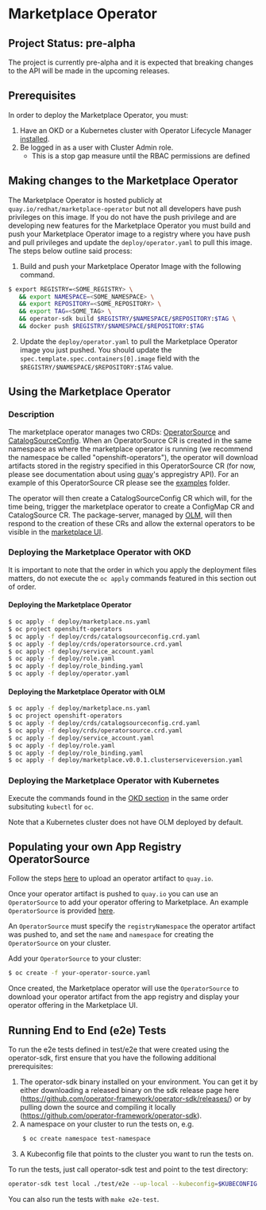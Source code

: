 # Marketplace Operator

## Project Status: pre-alpha
The project is currently pre-alpha and it is expected that breaking changes to the API will be made in the upcoming releases.

## Prerequisites
In order to deploy the Marketplace Operator, you must:
1. Have an OKD or a Kubernetes cluster with Operator Lifecycle Manager [installed](https://github.com/operator-framework/operator-lifecycle-manager/blob/master/Documentation/install/install.md).
2. Be logged in as a user with Cluster Admin role.
   * This is a stop gap measure until the RBAC permissions are defined

## Making changes to the Marketplace Operator
The Marketplace Operator is hosted publicly at `quay.io/redhat/marketplace-operator` but not all developers have push privileges on this image. If you do not have the push privilege and are developing new features for the Marketplace Operator you must build and push your Marketplace Operator image to a registry where you have push and pull privileges and update the `deploy/operator.yaml` to pull this image. The steps below outline said process:
1. Build and push your Marketplace Operator Image with the following command.
```bash
$ export REGISTRY=<SOME_REGISTRY> \
   && export NAMESPACE=<SOME_NAMESPACE> \
   && export REPOSITORY=<SOME_REPOSITORY> \
   && export TAG=<SOME_TAG> \
   && operator-sdk build $REGISTRY/$NAMESPACE/$REPOSITORY:$TAG \
   && docker push $REGISTRY/$NAMESPACE/$REPOSITORY:$TAG
```
2. Update the `deploy/operator.yaml` to pull the Marketplace Operator image you just pushed. You should update the `spec.template.spec.containers[0].image` field with the `$REGISTRY/$NAMESPACE/$REPOSITORY:$TAG` value.

## Using the Marketplace Operator

### Description

The marketplace operator manages two CRDs: [OperatorSource](./deploy/crds/operatorsource.crd.yaml) and [CatalogSourceConfig](./deploy/crds/catalogsourceconfig.crd.yaml). When an OperatorSource CR is created in the same namespace as where the marketplace operator is running (we recommend the namespace be called "openshift-operators"), the operator will download artifacts stored in the registry specified in this OperatorSource CR (for now, please see documentation about using [quay](https://quay.io)'s appregistry API). For an example of this OperatorSource CR please see the [examples](./deploy/examples/) folder.

The operator will then create a CatalogSourceConfig CR which will, for the time being, trigger the marketplace operator to create a ConfigMap CR and CatalogSource CR. The package-server, managed by [OLM](https://github.com/operator-framework/operator-lifecycle-manager), will then respond to the creation of these CRs and allow the external operators to be visible in the [marketplace UI](https://github.com/openshift/console/tree/master/frontend/public/components/marketplace).

### Deploying the Marketplace Operator with OKD
It is important to note that the order in which you apply the deployment files matters, do not execute the `oc apply` commands featured in this section out of order.

#### Deploying the Marketplace Operator
```bash
$ oc apply -f deploy/marketplace.ns.yaml
$ oc project openshift-operators
$ oc apply -f deploy/crds/catalogsourceconfig.crd.yaml
$ oc apply -f deploy/crds/operatorsource.crd.yaml
$ oc apply -f deploy/service_account.yaml
$ oc apply -f deploy/role.yaml
$ oc apply -f deploy/role_binding.yaml
$ oc apply -f deploy/operator.yaml
```

#### Deploying the Marketplace Operator with OLM
```bash
$ oc apply -f deploy/marketplace.ns.yaml
$ oc project openshift-operators
$ oc apply -f deploy/crds/catalogsourceconfig.crd.yaml
$ oc apply -f deploy/crds/operatorsource.crd.yaml
$ oc apply -f deploy/service_account.yaml
$ oc apply -f deploy/role.yaml
$ oc apply -f deploy/role_binding.yaml
$ oc apply -f deploy/marketplace.v0.0.1.clusterserviceversion.yaml
```

### Deploying the Marketplace Operator with Kubernetes
Execute the commands found in the [OKD section](#deploying-the-marketplace-operator-with-okd) in the same order subsituting `kubectl` for `oc`.

Note that a Kubernetes cluster does not have OLM deployed by default.

## Populating your own App Registry OperatorSource

Follow the steps [here](./docs/how-to-upload-artifact.md) to upload an operator artifact to `quay.io`.

Once your operator artifact is pushed to `quay.io` you can use an `OperatorSource` to add your operator offering to Marketplace. An example `OperatorSource` is provided [here](deploy/examples/operatorsource.cr.yaml).

An `OperatorSource` must specify the `registryNamespace` the operator artifact was pushed to, and set the `name` and `namespace` for creating the `OperatorSource` on your cluster.

Add your `OperatorSource` to your cluster:

```bash
$ oc create -f your-operator-source.yaml
```

Once created, the Marketplace operator will use the `OperatorSource` to download your operator artifact from the app registry and display your operator offering in the Marketplace UI.

## Running End to End (e2e) Tests

To run the e2e tests defined in test/e2e that were created using the operator-sdk, first ensure that you have the following additional prerequisites:

1. The operator-sdk binary installed on your environment. You can get it by either downloading a released binary on the sdk release page here (https://github.com/operator-framework/operator-sdk/releases/) or by pulling down the source and compiling it locally (https://github.com/operator-framework/operator-sdk).
2. A namespace on your cluster to run the tests on, e.g.
```bash
    $ oc create namespace test-namespace
```
3. A Kubeconfig file that points to the cluster you want to run the tests on.

To run the tests, just call operator-sdk test and point to the test directory:

```bash
operator-sdk test local ./test/e2e --up-local --kubeconfig=$KUBECONFIG --namespace $TEST_NAMESPACE
```

You can also run the tests with `make e2e-test`.
